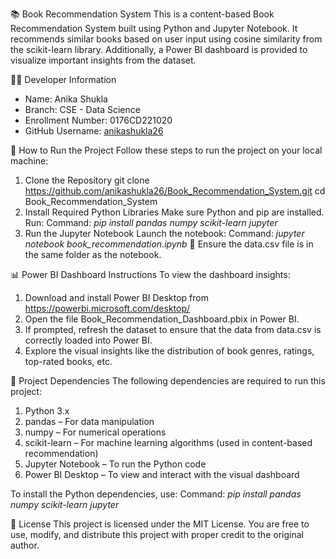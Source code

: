 📚 Book Recommendation System
This is a content-based Book Recommendation System built using Python and Jupyter Notebook. It recommends similar books based on user input using cosine similarity from the scikit-learn library. Additionally, a Power BI dashboard is provided to visualize important insights from the dataset.

👩‍💻 Developer Information
- Name: Anika Shukla  
- Branch: CSE - Data Science  
- Enrollment Number: 0176CD221020  
- GitHub Username: [anikashukla26](https://github.com/anikashukla26)

🚀 How to Run the Project
Follow these steps to run the project on your local machine:
1. Clone the Repository
   git clone https://github.com/anikashukla26/Book_Recommendation_System.git
   cd Book_Recommendation_System
2. Install Required Python Libraries
   Make sure Python and pip are installed. Run:
   Command: *pip install pandas numpy scikit-learn jupyter*
3. Run the Jupyter Notebook
   Launch the notebook:
   Command: *jupyter notebook book_recommendation.ipynb*
   📌 Ensure the data.csv file is in the same folder as the notebook.

📊 Power BI Dashboard Instructions
To view the dashboard insights:
1. Download and install Power BI Desktop from https://powerbi.microsoft.com/desktop/
2. Open the file Book_Recommendation_Dashboard.pbix in Power BI.
3. If prompted, refresh the dataset to ensure that the data from data.csv is correctly loaded into Power BI.
4. Explore the visual insights like the distribution of book genres, ratings, top-rated books, etc.

🧩 Project Dependencies
The following dependencies are required to run this project:
1. Python 3.x
2. pandas – For data manipulation
3. numpy – For numerical operations
4. scikit-learn – For machine learning algorithms (used in content-based recommendation)
5. Jupyter Notebook – To run the Python code
6. Power BI Desktop – To view and interact with the visual dashboard

To install the Python dependencies, use:
Command: *pip install pandas numpy scikit-learn jupyter*

📄 License
This project is licensed under the MIT License.
You are free to use, modify, and distribute this project with proper credit to the original author.
